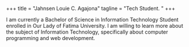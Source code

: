 +++
title = "Jahnsen Louie C. Agajona"
tagline = "Tech Student. "
+++

I am currently a Bachelor of Science in Information Technology Student enrolled in Our Lady of Fatima University. I am willing to learn more about the subject of Information Technology, specifically about computer programming and web development.
